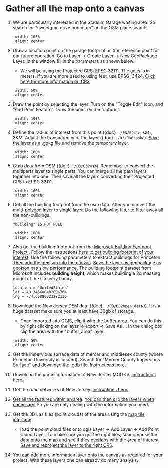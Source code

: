 # Gather all the map onto a canvas
1. We are particularly interested in the Stadium Garage waiting area. So search for "sweetgum drive princeton" on the OSM place search.
    ```{image} ../../_static/princeton/princeton1.png
    :width: 100%
    :align: center
    ```
2. Draw a location point on the garage footprint as the reference point for our future operation. Go to Layer -> Create Layer -> New GeoPackage Layer. In the window fill in the parameters as shown below. 
    - We will be using the Projected CRS: EPSG:32111. The units is in meters. If you are more used to using feet, use EPSG: 3424. [Click here for more information on CRS](../01/02crs.md)
    ```{image} ../../_static/princeton/princeton2.png
    :width: 50%
    :align: center
    ```
3. Draw the point by selecting the layer. Turn on the "Toggle Edit" icon, and "Add Point Feature". Draw the point on the footprint.
    ```{image} ../../_static/princeton/princeton3.png
    :width: 100%
    :align: center
    ```
4. Define the radius of interest from this point ({doc}`../03/024task24`), 3KM. Adjust the transparency of the layer ({doc}`../03/008task8`). [Save the layer as a .gpkg file](../03/007save.md) and remove the temporary layer.
    ```{image} ../../_static/princeton/princeton4.png
    :width: 100%
    :align: center
    ```
5. Grab data from OSM ({doc}`../03/032osm`). Remember to convert the multiparts layer to single parts. You can merge all the path layers together into one. Then save all the layers converting their Projected CRS to EPSG 32111. 
    ```{image} ../../_static/princeton/princeton7.png
    :width: 100%
    :align: center
    ```
6. Get all the building footprint from the osm data. After you convert the multi-polygon layer to single layer. Do the following filter to filter away all the non-buildings.
    ```
    "building" IS NOT NULL
    ```
    ```{image} ../../_static/princeton/princeton8.png
    :width: 100%
    :align: center
    ```

7. Also get the building footprint from the <a href="https://github.com/microsoft/GlobalMLBuildingFootprints/tree/main" target="_blank">Microsoft Building Footprint Project </a>. Follow the instructions [here to get building footprint of your interest](../03/002open_data.md#microsoft-building-footprint-project). Use the following parameters to extract buildings for Princeton. [Then add the geojson into the canvas](../03/003vec_lay.md). [Save the layer as geopackage as geojson has slow performance](../03/007save.md). The building footprint dataset from Microsoft includes **building height**, which makes building a 3d massing model of the site very handy. 
    ```
    location = 'UnitedStates'
    lat = 40.345680487096764
    lng = -74.65880323282136
    ```

8. Download the New Jersey DEM data ({doc}`../03/002open_data3`). It is a huge dataset make sure you at least have 30gb of storage. 
    - Once imported into QGIS, clip it with the buffer area. You can do this by right clicking on the layer -> export -> Save As ... In the dialog box clip the area with the "buffer_area" layer.
    ```{image} ../../_static/princeton/princeton9.png
    :width: 50%
    :align: center
    ```
9. Get the impervious surface data of mercer and middlesex county (where Princeton University is located). Search for "Mercer County Impervious Surface" and download the .gdb file. [Instructions here.](../03/002open_data3.md#download-impervious-surface-mapping-of-new-jersey)

11. Download the parcel information of New Jersey MOD-IV. [Instructions here.](../03/002open_data3.md#download-the-mod-4-parcel-files)

10. Get the road networks of New Jersey. [Instructions here.](../03/002open_data3.md#download-road-network-of-new-jersey)

12. [Get all the features within an area](../03/016vector.md#select-features-by-location). [You can then clip the layers when necessary.](../03/016vector.md#clip-feature-layer) So you are only dealing with the information you need.

13. Get the 3D Las files (point clouds) of the area using the [map tile interface](../03/002open_data3.md#download-dvrpc-2015-lidar-files).
    - load the point cloud files onto qgis Layer -> Add Layer -> Add Point Cloud Layer. To make sure you got the right tiles, superimpose the data onto the map and see if they overlaps with the area of interest. [Save and reproject the layer to the right CRS](../03/007save.md).

14. You can add more information layer onto the canvas as required for your project. With these layers one can already do many analysis.